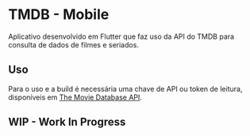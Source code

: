 # TMDB - Mobile

Aplicativo desenvolvido em Flutter que faz uso da API do TMDB para consulta de dados de filmes e seriados.

## Uso

Para o uso e a build é necessária uma chave de API ou token de leitura, disponíveis em [The Movie Database API](https://developers.themoviedb.org/3/getting-started/introduction).

## WIP - Work In Progress
